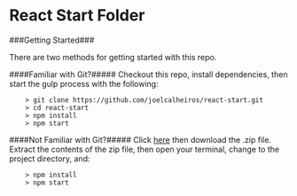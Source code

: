 # React Start Folder

###Getting Started###

There are two methods for getting started with this repo.

####Familiar with Git?#####
Checkout this repo, install dependencies, then start the gulp process with the following:

```
	> git clone https://github.com/joelcalheiros/react-start.git
	> cd react-start
	> npm install
	> npm start
```

####Not Familiar with Git?#####
Click [here](https://github.com/joelcalheiros/react-start.git) then download the .zip file.  Extract the contents of the zip file, then open your terminal, change to the project directory, and:

```
	> npm install
	> npm start
```
